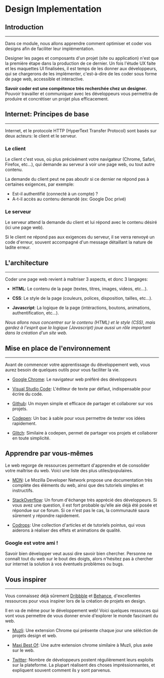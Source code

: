 # Design Implementation

## Introduction
---

Dans ce module, nous allons apprendre comment optimiser et coder vos designs afin de faciliter leur implémentation.

Designer les pages et composants d'un projet (site ou application) n'est que la première étape dans la production de ce dernier. Un fois l'étude UX faite et les maquettes UI finalisées, il est temps de les donner aux développeurs, qui se chargerons de les implémenter, c'est-à-dire de les coder sous forme de page web, accessible et interactive.

**Savoir coder est une compétence très recherchée chez un designer.**
Pouvoir travailler et communiquer avec les développeurs vous permettra de produire et concrétiser un projet plus efficacement.

## Internet: Principes de base
---

Internet, et le protocole HTTP (HyperText Transfer Protocol) sont basés sur deux acteurs: le client et le serveur.

### **Le client**

Le client c'est vous, où plus précisément votre navigateur (Chrome, Safari, Firefox, etc...), qui demande au serveur à voir une page web, ou tout autre contenu.

La demande du client peut ne pas aboutir si ce dernier ne répond pas à certaines exigences, par exemple:

- Est-il authentifié (connecté à un compte) ?
- A-t-il accès au contenu demandé (ex: Google Doc privé)

### **Le serveur**

Le serveur attend la demande du client et lui répond avec le contenu désiré (ici une page web).

Si le client ne répond pas aux exigences du serveur, il se verra renvoyé un code d'erreur, souvent accompagné d'un message détaillant la nature de ladite erreur.

## L'architecture
---

Coder une page web revient à maîtriser 3 aspects, et donc 3 langages:

- **HTML**: Le contenu de la page (textes, titres, images, videos, etc...).

- **CSS**: Le style de la page (couleurs, polices, disposition, tailles, etc...).

- **Javascript**: La logique de la page (intéractions, boutons, animations, authentification, etc...).

*Nous allons nous concentrer sur le contenu (HTML) et le style (CSS), mais gardez à l'esprit que la logique (Javascript) joue aussi un rôle important dans la création d'un site web.*

## Mise en place de l'environnement
---

Avant de commencer votre apprentissage du développement web, vous aurez besoin de quelques outils pour vous faciliter la vie.

- [Google Chrome](https://chrome.google.com): Le navigateur web préféré des développeurs

- [Visual Studio Code](https://code.visualstudio.com): L'éditeur de texte par défaut, indispensable pour écrire du code.

- [Github](https://desktop.github.com/): Un moyen simple et efficace de partager et collaborer sur vos projets.

- [Codepen](https://codepen.io): Un bac à sable pour vous permettre de tester vos idées rapidement.

- [Glitch](https://glitch.com): Similaire à codepen, permet de partager vos projets et collaborer en toute simplicité.

## Apprendre par vous-mêmes

Le web regorge de ressources permettant d'apprendre et de consolider votre maîtrise du web. Voici une liste des plus utiles/populaires.

- [MDN](https://developer.mozilla.org/fr/): Le Mozilla Developer Network propose une documentation très complète des éléments du web, ainsi que des tutoriels simples et instructifs.

- [StackOverflow](https://stackoverflow.com/): Un forum d'échange très apprécié des développeurs. Si vous avez une question, il est fort probable qu'elle aie déjà été posée et répondue sur ce forum. Si ce n'est pas le cas, la communauté saura sûrement y répondre rapidement.

- [Codrops](https://tympanus.net/codrops/): Une collection d'articles et de tutoriels pointus, qui vous aiderons à réaliser des effets et animations de qualité.

### Google est votre ami !

Savoir bien développer veut aussi dire savoir bien chercher. Personne ne connaît tout du web sur le bout des doigts, alors n'hésitez pas à chercher sur internet la solution à vos éventuels problèmes ou bugs.


## Vous inspirer
---

Vous connaissez déjà sûrement [Dribbble](https://www.dribbble.com) et [Behance](https://behance.net), d'excellentes ressources pour vous inspirer lors de la création de projets en design.

Il en va de même pour le développement web! Voici quelques ressouces qui vont vous permettre de vous donner envie d'explorer le monde fascinant du web.

- [Muzli](https://muz.li/): Une extension Chrome qui présente chaque jour une séléction de projets design et web.

- [Maxi Best Of](https://chrome.google.com/webstore/detail/maxi-best-of/hcbifpgnodngojidpmahogbpchlcmjmd?hl=en): Une autre extension chrome similaire à Muzli, plus axée sur le web.

- [Twitter](https://twitter.com/): Nombre de développeurs postent régulièrement leurs exploits sur la plateforme. La plupart réalisent des choses impréssionnantes, et expliquent souvent comment ils y sont parvenus. 
